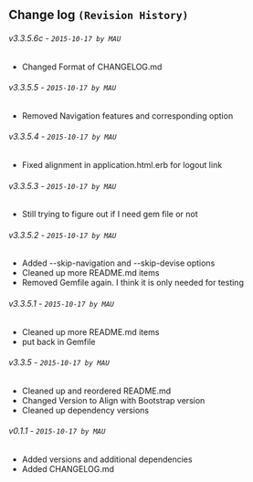 ## Change log `(Revision History)`

###### v3.3.5.6c - `2015-10-17 by MAU`
* Changed Format of CHANGELOG.md

###### v3.3.5.5 - `2015-10-17 by MAU`
* Removed Navigation features and corresponding option

###### v3.3.5.4 - `2015-10-17 by MAU`
* Fixed alignment in application.html.erb for logout link

###### v3.3.5.3 - `2015-10-17 by MAU`
* Still trying to figure out if I need gem file or not

###### v3.3.5.2 - `2015-10-17 by MAU`
* Added --skip-navigation and --skip-devise options
* Cleaned up more README.md items
* Removed Gemfile again. I think it is only needed for testing
    
###### v3.3.5.1 - `2015-10-17 by MAU`
* Cleaned up more README.md items
* put back in Gemfile
    
###### v3.3.5 - `2015-10-17 by MAU`
* Cleaned up and reordered README.md
* Changed Version to Align with Bootstrap version
* Cleaned up dependency versions
    
###### v0.1.1 - `2015-10-17 by MAU`
* Added versions and additional dependencies
* Added CHANGELOG.md
    

